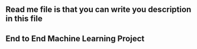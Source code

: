 ## Read me file is that you can write you description in this file
## End to End Machine Learning Project